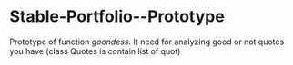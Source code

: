 Stable-Portfolio--Prototype
===========================
Prototype of function *goondess*. It need for analyzing good or not quotes you have (class Quotes is contain list of quot)
